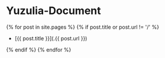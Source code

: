 # Yuzulia-Document

{% for post in site.pages %}
{% if post.title or post.url != '/' %}
- [{{ post.title }}](.{{ post.url }})

{% endif %}
{% endfor %}

